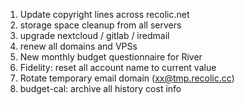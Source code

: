 1. Update copyright lines across recolic.net
2. storage space cleanup from all servers
3. upgrade nextcloud / gitlab / iredmail
4. renew all domains and VPSs
5. New monthly budget questionnaire for River
6. Fidelity: reset all account name to current value
7. Rotate temporary email domain (xx@tmp.recolic.cc)
8. budget-cal: archive all history cost info
